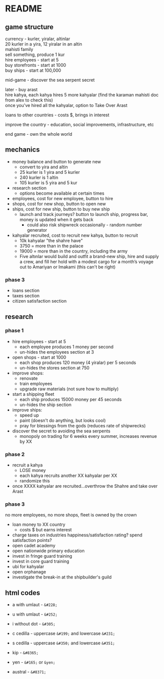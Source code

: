 # README

## game structure
currency - kurler, yiralar, altinlar   
	20 kurler in a yira, 12 yiralar in an altin  
mahisti family  
sell something, produce 1 kur  
hire employees - start at 5  
buy storefronts - start at 1000  
buy ships - start at 100,000  

mid-game - discover the sea serpent secret

later - buy arast  
hire kahya, each kahya hires 5 more kahyalar (find the karaman mahisti doc from alex to check this)  
once you've hired all the kahyalar, option to Take Over Arast  

loans to other countries - costs $, brings in interest  

improve the country - education, social improvements, infrastructure, etc  

end game - own the whole world  

## mechanics

- money balance and button to generate new
	- convert to yira and altin
	- 25 kurler is 1 yira and 5 kurler
	- 240 kurler is 1 altin
	- 105 kurler is 5 yira and 5 kur
- research section
	- options become available at certain times
- employees, cost for new employee, button to hire
- shops, cost for new shop, button to open new
- ships, cost for new ship, button to buy new ship
	- launch and track journeys? button to launch ship, progress bar, money is updated when it gets back
		- could also risk shipwreck occasionally - random number generator
- kahyalar recruited, cost to recruit new kahya, button to recruit
	- 10k kahyalar "the shahre have"
	- 3750 = more than in the palace
	- 19000 = more than in the country, including the army
	- Five altınlar would build and outfit a brand-new ship, hire and supply a crew, and fill her hold with a modest cargo for a month’s voyage out to Amariyan or Imakami (this can't be right)

### phase 3

- loans section
- taxes section
- citizen satisfaction section

## research

### phase 1

- hire employees - start at 5
	- each employee produces 1 money per second
	- un-hides the employees section at 3
- open shops - start at 1000
	- each shop produces 120 money (4 yiralar) per 5 seconds
	- un-hides the stores section at 750
- improve shops:
	- renovate
	- train employees
	- upgrade raw materials (not sure how to multiply)
- start a shipping fleet
	- each ship produces 15000 money per 45 seconds
	- un-hides the ship section
- improve ships:
	- speed up
	- paint (doesn't do anything, but looks cool)
	- pray for blessings from the gods (reduces rate of shipwrecks)
- discover the secret to avoiding the sea serpents
	- monopoly on trading for 6 weeks every summer, increases revenue by XX

### phase 2

- recruit a kahya
	- LOSE money
	- each kahya recruits another XX kahyalar per XX
	- randomize this
- once XXXX kahyalar are recruited...overthrow the Shahre and take over Arast

### phase 3

no more employees, no more shops, fleet is owned by the crown  
- loan money to XX country
	- costs $ but earns interest
- charge taxes on industries
happiness/satisfaction rating? spend satisfaction points?
- open cadet academy
- open nationwide primary education
- invest in fringe guard training
- invest in core guard training
- ubi for kahyalar
- open orphanage
- investigate the break-in at the shipbuilder's guild

## html codes

- a with umlaut - `&#228;`
- u with umlaut - `&#252;`
- i without dot - `&#305;`
- c cedilla - uppercase `&#199;` and lowercase `&#231;`
- s cedilla - uppercase `&#350;` and lowercase `&#351;`

- kip - `&#8365;`
- yen - `&#165;` or `&yen;`
- austral - `&#8371;`
